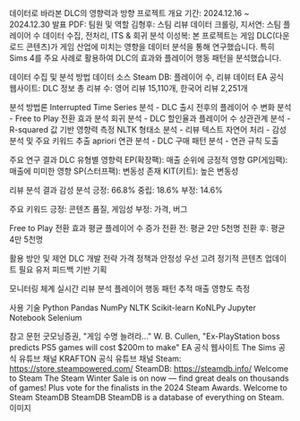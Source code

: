 데이터로 바라본 DLC의 영향력과 방향
프로젝트 개요
기간: 2024.12.16 ~ 2024.12.30
발표 PDF:
팀원 및 역할
김형후: 스팀 리뷰 데이터 크롤링, 
지서연: 스팀 플레이어 수 데이터 수집, 전처리, ITS & 회귀 분석
이성복:
본 프로젝트는 게임 DLC(다운로드 콘텐츠)가 게임 산업에 미치는 영향을 데이터 분석을 통해 연구했습니다. 특히 Sims 4를 주요 사례로 활용하여 DLC의 효과와 플레이어 행동 패턴을 분석했습니다. 

데이터 수집 및 분석 방법
데이터 소스
Steam DB: 플레이어 수, 리뷰 데이터
EA 공식 웹사이트: DLC 정보
총 리뷰 수: 영어 리뷰 15,110개, 한국어 리뷰 2,251개

분석 방법론
Interrupted Time Series 분석 - DLC 출시 전후의 플레이어 수 변화 분석 - Free to Play 전환 효과 분석
회귀 분석 - DLC 할인율과 플레이어 수 상관관계 분석 - R-squared 값 기반 영향력 측정
NLTK 형태소 분석 - 리뷰 텍스트 자연어 처리 - 감성 분석 및 주요 키워드 추출
apriori 연관 분석 - DLC 구매 패턴 분석 - 연관 규칙 도출

주요 연구 결과
DLC 유형별 영향력
EP(확장팩): 매출 순위에 긍정적 영향
GP(게임팩): 매출에 미미한 영향
SP(스터프팩): 변동성 존재
KIT(키트): 높은 변동성

리뷰 분석 결과
감성 분석
긍정: 66.8% 
중립: 18.6%
부정: 14.6%

주요 키워드 
긍정: 콘텐츠 품질, 게임성 
부정: 가격, 버그

Free to Play 전환 효과
평균 플레이어 수 증가
전환 전: 평균 2만 5천명 
전환 후: 평균 4만 5천명

활용 방안 및 제언
DLC 개발 전략
가격 정책과 안정성 우선 고려
정기적 콘텐츠 업데이트 필요
유저 피드백 기반 기획

모니터링 체계
실시간 리뷰 분석
플레이어 행동 패턴 추적
매출 영향도 측정

사용 기술
Python
Pandas
NumPy
NLTK
Scikit-learn
KoNLPy
Jupyter Notebook
Selenium

참고 문헌
굿모닝증권, "게임 수명 늘려라..."
W. B. Cullen, "Ex-PlayStation boss predicts PS5 games will cost $200m to make"
EA 공식 웹사이트
The Sims 공식 유튜브 채널
KRAFTON 공식 유튜브 채널
Steam: https://store.steampowered.com/
SteamDB: https://steamdb.info/
Welcome to Steam
The Steam Winter Sale is on now — find great deals on thousands of games! Plus vote for the finalists in the 2024 Steam Awards.
Welcome to Steam
SteamDB
SteamDB
SteamDB is a database of everything on Steam.
이미지
